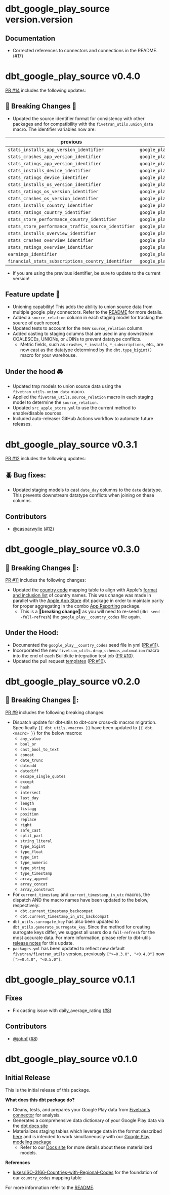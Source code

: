 # dbt_google_play_source version.version

## Documentation
- Corrected references to connectors and connections in the README. ([#17](https://github.com/fivetran/dbt_google_play_source/pull/17))

# dbt_google_play_source v0.4.0
[PR #14](https://github.com/fivetran/dbt_google_play_source/pull/14) includes the following updates:

## 🚨 Breaking Changes 🚨
- Updated the source identifier format for consistency with other packages and for compatibility with the `fivetran_utils.union_data` macro. The identifier variables now are:

previous | current
--------|---------
`stats_installs_app_version_identifier` | `google_play_stats_installs_app_version_identifier`
`stats_crashes_app_version_identifier` | `google_play_stats_crashes_app_version_identifier`
`stats_ratings_app_version_identifier` | `google_play_stats_ratings_app_version_identifier`
`stats_installs_device_identifier` | `google_play_stats_installs_device_identifier`
`stats_ratings_device_identifier` | `google_play_stats_ratings_device_identifier`
`stats_installs_os_version_identifier` | `google_play_stats_installs_os_version_identifier`
`stats_ratings_os_version_identifier` | `google_play_stats_ratings_os_version_identifier`
`stats_crashes_os_version_identifier` | `google_play_stats_crashes_os_version_identifier`
`stats_installs_country_identifier` | `google_play_stats_installs_country_identifier`
`stats_ratings_country_identifier` | `google_play_stats_ratings_country_identifier`
`stats_store_performance_country_identifier` | `google_play_stats_store_performance_country_identifier`
`stats_store_performance_traffic_source_identifier` | `google_play_stats_store_performance_traffic_source_identifier`
`stats_installs_overview_identifier` | `google_play_stats_installs_overview_identifier`
`stats_crashes_overview_identifier` | `google_play_stats_crashes_overview_identifier`
`stats_ratings_overview_identifier` | `google_play_stats_ratings_overview_identifier`
`earnings_identifier` | `google_play_earnings_identifier`
`financial_stats_subscriptions_country_identifier` | `google_play_financial_stats_subscriptions_country_identifier`

- If you are using the previous identifier, be sure to update to the current version!

## Feature update 🎉
- Unioning capability! This adds the ability to union source data from multiple google_play connectors. Refer to the [README](https://github.com/fivetran/dbt_google_play_source/blob/main/README.md#union-multiple-connectors) for more details.
- Added a `source_relation` column in each staging model for tracking the source of each record.
- Updated tests to account for the new `source_relation` column.
- Added casting to staging columns that are used in any downstream COALESCEs, UNIONs, or JOINs to prevent datatype conflicts.
  - Metric fields, such as `crashes`, `*_installs`, `*_subscriptions`, etc., are now cast as the datatype determined by the `dbt.type_bigint()` macro for your warehouse. 

## Under the hood 🚘
- Updated tmp models to union source data using the `fivetran_utils.union_data` macro. 
- Applied the `fivetran_utils.source_relation` macro in each staging model to determine the `source_relation`.
- Updated `src_apple_store.yml` to use the current method to enable/disable sources.
- Included auto-releaser GitHub Actions workflow to automate future releases. 

# dbt_google_play_source v0.3.1
[PR #12](https://github.com/fivetran/dbt_google_play_source/pull/12) includes the following updates:
## 🪲 Bug fixes:
- Updated staging models to cast `date_day` columns to the `date` datatype. This prevents downstream datatype conflicts when joining on these columns.

## Contributors
- [@casparwylie](https://github.com/casparwylie) ([#12](https://github.com/fivetran/dbt_google_play_source/pull/12))

# dbt_google_play_source v0.3.0
## 🚨 Breaking Changes 🚨:
[PR #11](https://github.com/fivetran/dbt_google_play_source/pull/11) includes the following changes:
- Updated the [country code](https://github.com/fivetran/dbt_google_play_source/blob/main/seeds/google_play__country_codes.csv) mapping table to align with Apple's [format and inclusion list](https://developer.apple.com/help/app-store-connect/reference/app-store-localizations/) of country names. This was change was made in parallel with the [Apple App Store](https://github.com/fivetran/dbt_apple_store/tree/main) dbt package in order to maintain parity for proper aggregating in the combo [App Reporting](https://github.com/fivetran/dbt_app_reporting) package.
  - This is a 🚨**breaking change**🚨 as you will need to re-seed (`dbt seed --full-refresh`) the `google_play__country_codes` file again.

## Under the Hood:
- Documented the `google_play__country_codes` seed file in yml ([PR #11](https://github.com/fivetran/dbt_google_play_source/pull/11)).
- Incorporated the new `fivetran_utils.drop_schemas_automation` macro into the end of each Buildkite integration test job ([PR #10](https://github.com/fivetran/dbt_google_play_source/pull/10)).
- Updated the pull request [templates](/.github) ([PR #10](https://github.com/fivetran/dbt_google_play_source/pull/10)).

# dbt_google_play_source v0.2.0

## 🚨 Breaking Changes 🚨:
[PR #9](https://github.com/fivetran/dbt_google_play_source/pull/9) includes the following breaking changes:
- Dispatch update for dbt-utils to dbt-core cross-db macros migration. Specifically `{{ dbt_utils.<macro> }}` have been updated to `{{ dbt.<macro> }}` for the below macros:
    - `any_value`
    - `bool_or`
    - `cast_bool_to_text`
    - `concat`
    - `date_trunc`
    - `dateadd`
    - `datediff`
    - `escape_single_quotes`
    - `except`
    - `hash`
    - `intersect`
    - `last_day`
    - `length`
    - `listagg`
    - `position`
    - `replace`
    - `right`
    - `safe_cast`
    - `split_part`
    - `string_literal`
    - `type_bigint`
    - `type_float`
    - `type_int`
    - `type_numeric`
    - `type_string`
    - `type_timestamp`
    - `array_append`
    - `array_concat`
    - `array_construct`
- For `current_timestamp` and `current_timestamp_in_utc` macros, the dispatch AND the macro names have been updated to the below, respectively:
    - `dbt.current_timestamp_backcompat`
    - `dbt.current_timestamp_in_utc_backcompat`
- `dbt_utils.surrogate_key` has also been updated to `dbt_utils.generate_surrogate_key`. Since the method for creating surrogate keys differ, we suggest all users do a `full-refresh` for the most accurate data. For more information, please refer to dbt-utils [release notes](https://github.com/dbt-labs/dbt-utils/releases) for this update.
- `packages.yml` has been updated to reflect new default `fivetran/fivetran_utils` version, previously `[">=0.3.0", "<0.4.0"]` now `[">=0.4.0", "<0.5.0"]`.

# dbt_google_play_source v0.1.1
## Fixes
- Fix casting issue with daily_average_rating ([#8](https://github.com/fivetran/dbt_google_play_source/pull/8))

## Contributors
- [@johnf](https://github.com/johnf) ([#8](https://github.com/fivetran/dbt_google_play_source/pull/8))


# dbt_google_play_source v0.1.0

## Initial Release
This is the initial release of this package. 

__What does this dbt package do?__
- Cleans, tests, and prepares your Google Play data from [Fivetran's connector](https://fivetran.com/docs/applications/google-play) for analysis.
- Generates a comprehensive data dictionary of your Google Play data via the [dbt docs site](https://fivetran.github.io/dbt_google_play_source/)
- Materializes staging tables which leverage data in the format described [here](https://fivetran.com/docs/applications/google-play#schemainformation) and is intended to work simultaneously with our [Google Play modeling package](https://github.com/fivetran/dbt_google_play)
    - Refer to our [Docs site](https://fivetran.github.io/dbt_google_play_source/#!/overview/google_play_source/models/?g_v=1) for more details about these materialized models.

__References__
- [lukes/ISO-3166-Countries-with-Regional-Codes](https://github.com/lukes/ISO-3166-Countries-with-Regional-Codes) for the foundation of our `country_codes` mapping table

For more information refer to the [README](/README.md).
